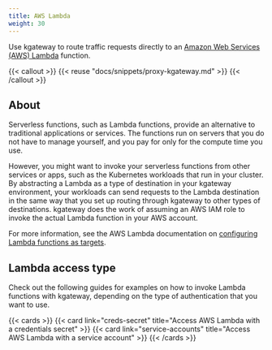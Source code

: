 ```yaml
---
title: AWS Lambda
weight: 30
---
```


Use kgateway to route traffic requests directly to an [Amazon Web Services (AWS) Lambda](https://aws.amazon.com/lambda/resources/) function.

{{< callout >}}
{{< reuse "docs/snippets/proxy-kgateway.md" >}}
{{< /callout >}}

## About

Serverless functions, such as Lambda functions, provide an alternative to traditional applications or services. The functions run on servers that you do not have to manage yourself, and you pay for only for the compute time you use.

However, you might want to invoke your serverless functions from other services or apps, such as the Kubernetes workloads that run in your cluster. By abstracting a Lambda as a type of destination in your kgateway environment, your workloads can send requests to the Lambda destination in the same way that you set up routing through kgateway to other types of destinations. kgateway does the work of assuming an AWS IAM role to invoke the actual Lambda function in your AWS account.

For more information, see the AWS Lambda documentation on [configuring Lambda functions as targets](https://docs.aws.amazon.com/elasticloadbalancing/latest/application/lambda-functions.html).

## Lambda access type

Check out the following guides for examples on how to invoke Lambda functions with kgateway, depending on the type of authentication that you want to use.

{{< cards >}}
  {{< card link="creds-secret" title="Access AWS Lambda with a credentials secret" >}}
  {{< card link="service-accounts" title="Access AWS Lambda with a service account" >}}
{{< /cards >}}